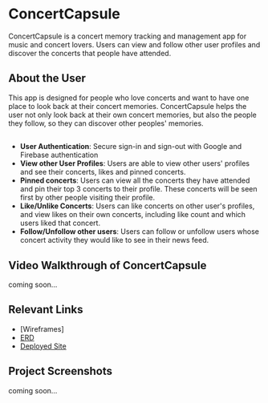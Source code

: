 # ConcertCapsule
ConcertCapsule is a concert memory tracking and management app for music and concert lovers. Users can view and follow other user profiles and discover the concerts that people have attended.

## About the User
This app is designed for people who love concerts and want to have one place to look back at their concert memories. ConcertCapsule helps the user not only look back at their own concert memories, but also the people they follow, so they can discover other peoples' memories.

##
- **User Authentication**: Secure sign-in and sign-out with Google and Firebase authentication
- **View other User Profiles**: Users are able to view other users' profiles and see their concerts, likes and pinned concerts.
- **Pinned concerts**: Users can view all the concerts they have attended and pin their top 3 concerts to their profile. These concerts will be seen first by other people visiting their profile.
- **Like/Unlike Concerts**: Users can like concerts on other user's profiles, and view likes on their own concerts, including like count and which users liked that concert.
- **Follow/Unfollow other users**: Users can follow or unfollow users whose concert activity they would like to see in their news feed.

## Video Walkthrough of ConcertCapsule
coming soon...

## Relevant Links
- [Wireframes]
- [ERD](https://dbdiagram.io/d/GLOTZBACH-FINAL-CAPSTONE-ERD-6822906e5b2fc4582f4b6b01)
- [Deployed Site](https://www.concertcapsule.com/)

## Project Screenshots
coming soon...
